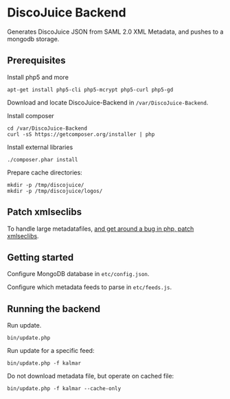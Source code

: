 # DiscoJuice Backend

Generates DiscoJuice JSON from SAML 2.0 XML Metadata, and pushes to a mongodb storage.

## Prerequisites

Install php5 and more

	apt-get install php5-cli php5-mcrypt php5-curl php5-gd

Download and locate DiscoJuice-Backend in `/var/DiscoJuice-Backend`.

Install composer

	cd /var/DiscoJuice-Backend
	curl -sS https://getcomposer.org/installer | php


Install external libraries

	./composer.phar install

Prepare cache directories:

	mkdir -p /tmp/discojuice/
	mkdir -p /tmp/discojuice/logos/


## Patch xmlseclibs

To handle large metadatafiles, [and get around a bug in php, patch xmlseclibs](https://09068716785457748500.googlegroups.com/attach/2f8a095b7c8d01d1/0001-xmlseclibs-Workaround-for-slow-canonicalization.patch?part=0.1&view=1&vt=ANaJVrEfixroqa1LcNBB26tPOyVJwBUCE5Gm2jxIidkLjzhAnOSeo2EUwPvZfeD7Dy9ftdJisZBAAUWi_btcbM-D2d3Ud1I-0qw2j-Zea88hIq-AunLsoj4).

## Getting started


Configure MongoDB database in `etc/config.json`.

Configure which metadata feeds to parse in `etc/feeds.js`.



## Running the backend

Run update.

	bin/update.php


Run update for a specific feed:

	bin/update.php -f kalmar

Do not download metadata file, but operate on cached file:

	bin/update.php -f kalmar --cache-only


